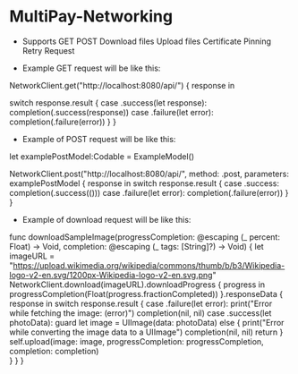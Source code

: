 # MultiPay-Networking

- Supports
 GET
 POST
 Download files
 Upload files
 Certificate Pinning
 Retry Request


- Example GET request will be like this:

 NetworkClient.get("http://localhost:8080/api/") { response in
 
   switch response.result {
       case .success(let response):
         completion(.success(response))
       case .failure(let error):
         completion(.failure(error))
       }
 }

 - Example of POST request will be like this:

 let examplePostModel:Codable = ExampleModel()

 NetworkClient.post("http://localhost:8080/api/", method: .post, parameters: examplePostModel { response in
       switch response.result {
       case .success:
         completion(.success(()))
       case .failure(let error):
         completion(.failure(error))
       }
 }
 
 - Example of download request will be like this:
 
 func downloadSampleImage(progressCompletion: @escaping (_ percent: Float) -> Void, completion: @escaping (_ tags: [String]?) -> Void) {
    let imageURL = "https://upload.wikimedia.org/wikipedia/commons/thumb/b/b3/Wikipedia-logo-v2-en.svg/1200px-Wikipedia-logo-v2-en.svg.png"
    NetworkClient.download(imageURL).downloadProgress { progress in
      progressCompletion(Float(progress.fractionCompleted))
    }.responseData { response in
      switch response.result {
      case .failure(let error):
        print("Error while fetching the image: \(error)")
        completion(nil, nil)
      case .success(let photoData):
        guard let image = UIImage(data: photoData) else {
          print("Error while converting the image data to a UIImage")
          completion(nil, nil)
          return
        }
        self.upload(image: image, progressCompletion: progressCompletion, completion: completion)					
      }
    }
  }
 
 

